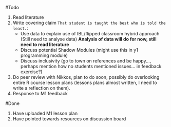 #Todo

1. Read literature
2. Write covering claim `That student is taught the best who is told the least.`:
    - Use data to explain use of IBL/flipped classroom hybrid approach (Still need to analyse data) **Analysis of data will do for now, still need to read literature**
    - Discuss potential Shadow Modules (might use this in y1 programming module)
    - Discuss inclusivity (go to town on references and be happy..., perhaps mention how no students mentioned issues... in feedback exercise?)
3. Do peer review with Nikkos, plan to do soon, possibly do overlooking entire R course lesson plans (lessons plans almost written, I need to write a reflection on them).
4. Response to M1 feedback

#Done

1. Have uploaded M1 lesson plan
2. Have pointed towards resources on discussion board
